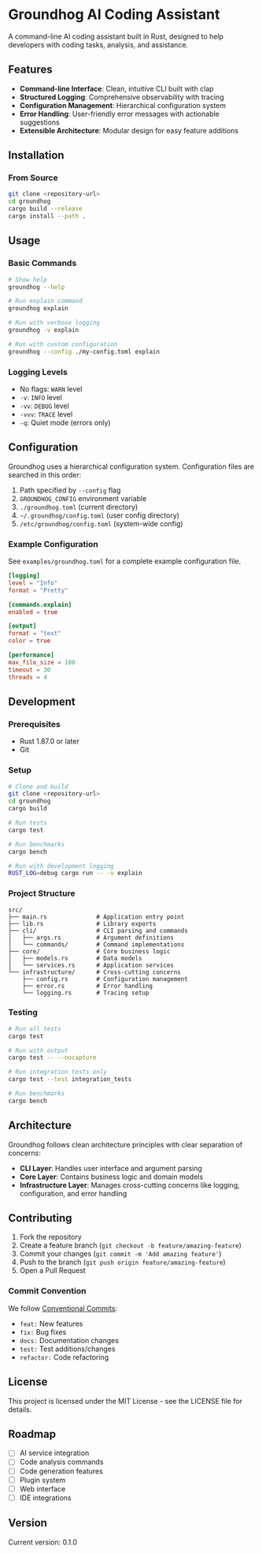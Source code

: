 # Groundhog AI Coding Assistant

A command-line AI coding assistant built in Rust, designed to help developers with coding tasks, analysis, and assistance.

## Features

- **Command-line Interface**: Clean, intuitive CLI built with clap
- **Structured Logging**: Comprehensive observability with tracing
- **Configuration Management**: Hierarchical configuration system
- **Error Handling**: User-friendly error messages with actionable suggestions
- **Extensible Architecture**: Modular design for easy feature additions

## Installation

### From Source

```bash
git clone <repository-url>
cd groundhog
cargo build --release
cargo install --path .
```

## Usage

### Basic Commands

```bash
# Show help
groundhog --help

# Run explain command
groundhog explain

# Run with verbose logging
groundhog -v explain

# Run with custom configuration
groundhog --config ./my-config.toml explain
```

### Logging Levels

- No flags: `WARN` level
- `-v`: `INFO` level  
- `-vv`: `DEBUG` level
- `-vvv`: `TRACE` level
- `-q`: Quiet mode (errors only)

## Configuration

Groundhog uses a hierarchical configuration system. Configuration files are searched in this order:

1. Path specified by `--config` flag
2. `GROUNDHOG_CONFIG` environment variable
3. `./groundhog.toml` (current directory)
4. `~/.groundhog/config.toml` (user config directory)
5. `/etc/groundhog/config.toml` (system-wide config)

### Example Configuration

See `examples/groundhog.toml` for a complete example configuration file.

```toml
[logging]
level = "Info"
format = "Pretty"

[commands.explain]
enabled = true

[output]
format = "text"
color = true

[performance]
max_file_size = 100
timeout = 30
threads = 4
```

## Development

### Prerequisites

- Rust 1.87.0 or later
- Git

### Setup

```bash
# Clone and build
git clone <repository-url>
cd groundhog
cargo build

# Run tests
cargo test

# Run benchmarks
cargo bench

# Run with development logging
RUST_LOG=debug cargo run -- -v explain
```

### Project Structure

```
src/
├── main.rs              # Application entry point
├── lib.rs               # Library exports
├── cli/                 # CLI parsing and commands
│   ├── args.rs          # Argument definitions
│   └── commands/        # Command implementations
├── core/                # Core business logic
│   ├── models.rs        # Data models
│   └── services.rs      # Application services
└── infrastructure/      # Cross-cutting concerns
    ├── config.rs        # Configuration management
    ├── error.rs         # Error handling
    └── logging.rs       # Tracing setup
```

### Testing

```bash
# Run all tests
cargo test

# Run with output
cargo test -- --nocapture

# Run integration tests only
cargo test --test integration_tests

# Run benchmarks
cargo bench
```

## Architecture

Groundhog follows clean architecture principles with clear separation of concerns:

- **CLI Layer**: Handles user interface and argument parsing
- **Core Layer**: Contains business logic and domain models
- **Infrastructure Layer**: Manages cross-cutting concerns like logging, configuration, and error handling

## Contributing

1. Fork the repository
2. Create a feature branch (`git checkout -b feature/amazing-feature`)
3. Commit your changes (`git commit -m 'Add amazing feature'`)
4. Push to the branch (`git push origin feature/amazing-feature`)
5. Open a Pull Request

### Commit Convention

We follow [Conventional Commits](https://www.conventionalcommits.org/):

- `feat:` New features
- `fix:` Bug fixes
- `docs:` Documentation changes
- `test:` Test additions/changes
- `refactor:` Code refactoring

## License

This project is licensed under the MIT License - see the LICENSE file for details.

## Roadmap

- [ ] AI service integration
- [ ] Code analysis commands
- [ ] Code generation features
- [ ] Plugin system
- [ ] Web interface
- [ ] IDE integrations

## Version

Current version: 0.1.0 